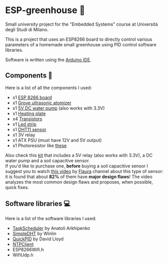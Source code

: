 # ESP-greenhouse 🌱
Small university project for the "Embedded Systems" course at Università degli Studi di Milano.  

This is a project that uses an ESP8266 board to directly control various parameters of a homemade small greenhouse using PID control software libraries.  

Software is written using the [Arduino IDE](https://www.arduino.cc/en/software).

## Components 🔌
Here is a list of all the components I used:

- x1 [ESP 8266 board](https://www.amazon.it/AZDelivery-NodeMCU-esp8266-esp-12e-gratuito/dp/B074Q2WM1Y/ref=sr_1_3_sspa?__mk_it_IT=%C3%85M%C3%85%C5%BD%C3%95%C3%91&crid=1BM8JS1ZAZIAV&keywords=esp8266&qid=1641210086&sprefix=esp8266%2Caps%2C87&sr=8-3-spons&psc=1&smid=A1X7QLRQH87QA3&spLa=ZW5jcnlwdGVkUXVhbGlmaWVyPUEyTTFQNkZMOUxONTVHJmVuY3J5cHRlZElkPUEwMzMyNzM5MUhPWjlWSjNEMk5ITCZlbmNyeXB0ZWRBZElkPUEwNTk3OTU1UU5SOVlITEszVUJMJndpZGdldE5hbWU9c3BfYXRmJmFjdGlvbj1jbGlja1JlZGlyZWN0JmRvTm90TG9nQ2xpY2s9dHJ1ZQ==)
- x1 [Grove ultrasonic atomizer](https://www.reichelt.com/it/it/arduino-grove-nebulizzatore-ad-ultrasuoni-per-acqua-v1-0-eta1-grv-o2-atomiz-v1-p191218.html?r=1)
- x1 [5V DC water pump](https://www.amazon.it/pittospwer-Noise-Brushless-Motor-sommergibile/dp/B07SNQSYSG/ref=sr_1_11?crid=27OXE4488WYJ2&keywords=arduino+water+pump&qid=1641210437&sprefix=arduino+water+pump%2Caps%2C77&sr=8-11) (also works with 3.3V)
- x1 [Heating plate](https://www.amazon.it/gp/product/B07FJY4PCL/ref=ppx_yo_dt_b_asin_title_o01_s00?ie=UTF8&th=1)
- x4 [Transistors](https://www.amazon.it/ICQUANZX-interruttore-Regolazione-Interruttore-elettronico/dp/B07VRCXGFY/ref=sr_1_2?__mk_it_IT=%C3%85M%C3%85%C5%BD%C3%95%C3%91&keywords=mosfet+esp32&qid=1639417941&sr=8-2)
- x1 [Led strip](https://www.amazon.it/MASUNN-Silicon-Fredda-Impermeabile-Bianco/dp/B087QKZ8R4/ref=sr_1_9?__mk_it_IT=%C3%85M%C3%85%C5%BD%C3%95%C3%91&crid=3UJ3Y4EXWJNLH&keywords=12v%2Bled%2Bstrip&qid=1641311784&sprefix=12v%2Bled%2Bstrip%2Caps%2C93&sr=8-9&th=1)
- x1 [DHT11 sensor](https://www.amazon.it/AZDelivery-KY-015-Modulo-Sensore-Temperatura/dp/B089W8DB5P/ref=sr_1_5?crid=3KICFV6ACJTFR&keywords=dht11&qid=1641922786&sprefix=dht%2Caps%2C87&sr=8-5&th=1)
- x1 3V relay
- x1 ATX PSU (must have 12V and 5V output)
- x1 Photoresistor like [these](https://www.amazon.it/Fotoresistenza-Xiuyer-Resistore-Dipendente-Sensibili/dp/B083QFYKS2/ref=sr_1_3_sspa?keywords=photoresistor&qid=1641922959&s=electronics&sr=1-3-spons&psc=1&spLa=ZW5jcnlwdGVkUXVhbGlmaWVyPUEzMEFPMzE0MktFQVVZJmVuY3J5cHRlZElkPUEwMzYyMTg5MTRMOERIRDZIVU0yNiZlbmNyeXB0ZWRBZElkPUEwODA4MTU3M0NKSTJNMFlOMk9EUyZ3aWRnZXROYW1lPXNwX2F0ZiZhY3Rpb249Y2xpY2tSZWRpcmVjdCZkb05vdExvZ0NsaWNrPXRydWU=)

Also check this [kit](https://www.amazon.it/RUNCCI-YUN-Irrigazione-Automatico-Misurazione-Sommergibile/dp/B0814HXWVV/ref=sr_1_4?keywords=arduino+water+pump&qid=1641211244&sprefix=arduino+wat%2Caps%2C87&sr=8-4) that includes a 5V relay (also works with 3.3V), a DC water pump and a soil capacitive sensor.  
If you'd like to purchase one, **before** buying a soil capacitive sensor I suggest you to watch [this video](https://www.youtube.com/watch?v=IGP38bz-K48) by [Flaura](https://www.youtube.com/channel/UCAtCwTQljeSkqKOKZ6kRAbg) channel about this type of sensor: it is found that about **82%** of them have **major design flaws**! The video analyzes the most common design flaws and proposes, when possible, quick fixes.  
## Software libraries 💻

Here is a list of the software libraries I used:

- [TaskScheduler](https://www.arduino.cc/reference/en/libraries/taskscheduler/) by Anatoli Arkhipenko
- [SimpleDHT](https://www.arduino.cc/reference/en/libraries/simpledht/) by Winlin
- [QuickPID](https://www.arduino.cc/reference/en/libraries/quickpid/) by David Lloyd
- [NTPClient](https://www.arduino.cc/reference/en/libraries/ntpclient/)
- ESP8266Wifi.h
- WifiUdp.h
